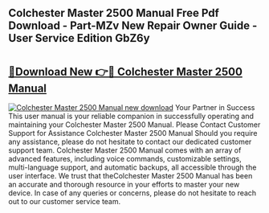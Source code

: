 ## Colchester Master 2500 Manual Free Pdf Download - Part-MZv New Repair Owner Guide - User Service Edition GbZ6y

# <h2><a href="http://bc99418.oget.top/?id=Colchester+Master+2500+Manual">🔗Download New 👉🔴 Colchester Master 2500 Manual</a></h2>

[![Colchester Master 2500 Manual new download](https://i.imgur.com/5g1atiW.png)](http://bc99418.oget.top/?id=Colchester+Master+2500+Manual)
Your Partner in Success This user manual is your reliable companion in successfully operating and maintaining your Colchester Master 2500 Manual. Please Contact Customer Support for Assistance Colchester Master 2500 Manual Should you require any assistance, please do not hesitate to contact our dedicated customer support team. Colchester Master 2500 Manual comes with an array of advanced features, including voice commands, customizable settings, multi-language support, and automatic backups, all accessible through the user interface. We trust that theColchester Master 2500 Manual has been an accurate and thorough resource in your efforts to master your new device. In case of any queries or concerns, please do not hesitate to reach out to our customer service team.
